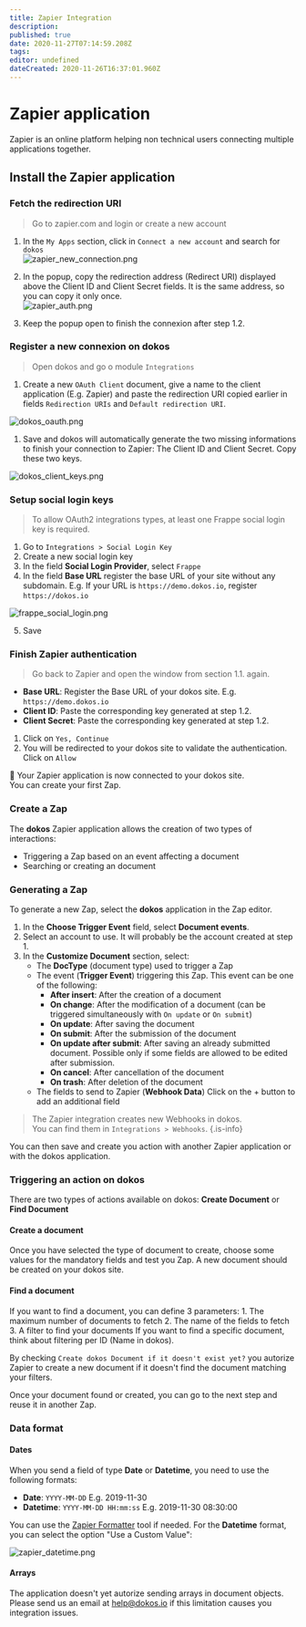 ```yaml
---
title: Zapier Integration
description: 
published: true
date: 2020-11-27T07:14:59.208Z
tags: 
editor: undefined
dateCreated: 2020-11-26T16:37:01.960Z
---
```


# Zapier application

Zapier is an online platform helping non technical users connecting multiple applications together.

## Install the Zapier application

### Fetch the redirection URI

> Go to zapier.com and login or create a new account

1. In the `My Apps` section, click in `Connect a new account` and search for `dokos`  
![zapier_new_connection.png](/integrations/zapier/zapier_new_connection.png)

1. In the popup, copy the redirection address (Redirect URI) displayed above the Client ID and Client Secret fields.
   It is the same address, so you can copy it only once.  
![zapier_auth.png](/integrations/zapier/zapier_auth.png)

1. Keep the popup open to finish the connexion after step 1.2.

### Register a new connexion on dokos

> Open dokos and go o module `Integrations`

1. Create a new `OAuth Client` document, give a name to the client application (E.g. Zapier) and paste the redirection URI copied earlier in fields `Redirection URIs` and `Default redirection URI`.  

![dokos_oauth.png](/integrations/zapier/dokos_oauth.png)

1. Save and dokos will automatically generate the two missing informations to finish your connection to Zapier: The Client ID and Client Secret.
Copy these two keys.  

![dokos_client_keys.png](/integrations/zapier/dokos_client_keys.png)

### Setup social login keys

> To allow OAuth2 integrations types, at least one Frappe social login key is required.

1. Go to `Integrations > Social Login Key`
1. Create a new social login key
1. In the field **Social Login Provider**, select `Frappe`
1. In the field **Base URL** register the base URL of your site without any subdomain.
  E.g. If your URL is `https://demo.dokos.io`, register `https://dokos.io`  

![frappe_social_login.png](/integrations/zapier/frappe_social_login.png)  

5. Save

### Finish Zapier authentication

> Go back to Zapier and open the window from section 1.1. again.

- **Base URL**: Register the Base URL of your dokos site. E.g. `https://demo.dokos.io`
- **Client ID**: Paste the corresponding key generated at step 1.2.
- **Client Secret**: Paste the corresponding key generated at step 1.2.

1. Click on `Yes, Continue`
1. You will be redirected to your dokos site to validate the authentication. Click on `Allow`

:tada: Your Zapier application is now connected to your dokos site.  
You can create your first Zap.

### Create a Zap

The **dokos** Zapier application allows the creation of two types of interactions:

- Triggering a Zap based on an event affecting a document
- Searching or creating an document

### Generating a Zap

To generate a new Zap, select the **dokos** application in the Zap editor. 

1. In the **Choose Trigger Event** field, select **Document events**.
1. Select an account to use. It will probably be the account created at step 1.
1. In the **Customize Document** section, select:
    - The **DocType** (document type) used to trigger a Zap
    - The event (**Trigger Event**) triggering this Zap.
    This event can be one of the following:
        - **After insert**: After the creation of a document
        - **On change**: After the modification of a document (can be triggered simultaneously with `On update` or `On submit`)
        - **On update**: After saving the document
        - **On submit**: After the submission of the document
        - **On update after submit**: After saving an already submitted document. Possible only if some fields are allowed to be edited after submission.
        - **On cancel**: After cancellation of the document
        - **On trash**: After deletion of the document
    - The fields to send to Zapier (**Webhook Data**)
      Click on the + button to add an additional field

> The Zapier integration creates new Webhooks in dokos.  
> You can find them in `Integrations > Webhooks`.
{.is-info}


You can then save and create you action with another Zapier application or with the dokos application.

### Triggering an action on dokos

There are two types of actions available on dokos: **Create Document** or **Find Document**

#### Create a document

Once you have selected the type of document to create, choose some values for the mandatory fields and test you Zap.
A new document should be created on your dokos site.

#### Find a document

If you want to find a document, you can define 3 parameters:
    1. The maximum number of documents to fetch
    2. The name of the fields to fetch
    3. A filter to find your documents
       If you want to find a specific document, think about filtering per ID (Name in dokos).

By checking `Create dokos Document if it doesn't exist yet?` you autorize Zapier to create a new document if it doesn't find the document matching your filters.

Once your document found or created, you can go to the next step and reuse it in another Zap.

### Data format

#### Dates
When you send a field of type **Date** or **Datetime**, you need to use the following formats:

- **Date**: `YYYY-MM-DD`
  E.g. 2019-11-30
- **Datetime**: `YYYY-MM-DD HH:mm:ss`
  E.g. 2019-11-30 08:30:00

You can use the [Zapier Formatter](https://zapier.com/help/create/format/modify-date-formats-in-zaps) tool if needed.
For the **Datetime** format, you can select the option "Use a Custom Value":  

![zapier_datetime.png](/integrations/zapier/zapier_datetime.png)

#### Arrays

The application doesn't yet autorize sending arrays in document objects.
Please send us an email at [help@dokos.io](mailto=help@dokos.io) if this limitation causes you integration issues.
